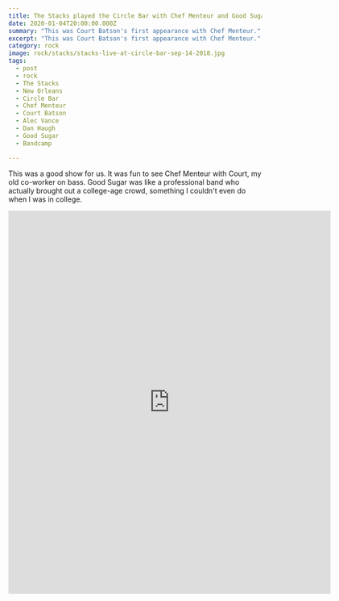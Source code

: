 ```yaml
---
title: The Stacks played the Circle Bar with Chef Menteur and Good Sugar.
date: 2020-01-04T20:00:00.000Z
summary: "This was Court Batson's first appearance with Chef Menteur."
excerpt: "This was Court Batson's first appearance with Chef Menteur."
category: rock
image: rock/stacks/stacks-live-at-circle-bar-sep-14-2018.jpg
tags:
  - post 
  - rock
  - The Stacks
  - New Orleans
  - Circle Bar
  - Chef Menteur
  - Court Batson
  - Alec Vance
  - Dan Haugh
  - Good Sugar
  - Bandcamp

---
```


This was a good show for us. It was fun to see Chef Menteur with Court, my old co-worker on bass. Good Sugar was like a professional band who actually brought out a college-age crowd, something I couldn't even do when I was in college.

<iframe style="border: 0; width: 640px; height: 760px;" src="https://bandcamp.com/EmbeddedPlayer/album=1045225060/size=large/bgcol=ffffff/linkcol=0687f5/tracklist=false/transparent=true/" seamless><a href="https://thestacksnola.bandcamp.com/album/live-at-circle-bar-september-14-2018">Live At Circle Bar September 14, 2018 by The Stacks</a></iframe>